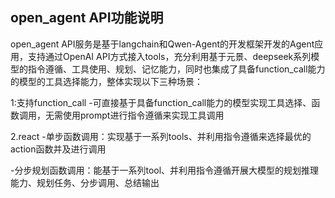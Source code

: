 ## open_agent API功能说明

open_agent API服务是基于langchain和Qwen-Agent的开发框架开发的Agent应用，支持通过OpenAI API方式接入tools，充分利用基于元景、deepseek系列模型的指令遵循、工具使用、规划、记忆能力，同时也集成了具备function_call能力的模型的工具选择能力，整体实现以下三种场景：

1:支持function_call
-可直接基于具备function_call能力的模型实现工具选择、函数调用，无需使用prompt进行指令遵循来实现工具调用

2.react
-单步函数调用：实现基于一系列tools、并利用指令遵循来选择最优的action函数并及进行调用

-分步规划函数调用：能基于一系列tool、并利用指令遵循开展大模型的规划推理能力、规划任务、分步调用、总结输出



